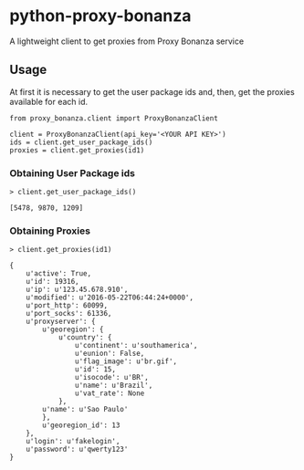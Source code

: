 # python-proxy-bonanza

A lightweight client to get proxies from Proxy Bonanza service


## Usage

At first it is necessary to get the user package ids and, then, get the proxies available for each id.

```
from proxy_bonanza.client import ProxyBonanzaClient

client = ProxyBonanzaClient(api_key='<YOUR API KEY>')
ids = client.get_user_package_ids()
proxies = client.get_proxies(id1)

```

### Obtaining User Package ids

```
> client.get_user_package_ids()

[5478, 9870, 1209]
```

### Obtaining Proxies


```
> client.get_proxies(id1)

{
    u'active': True,
    u'id': 19316,
    u'ip': u'123.45.678.910',
    u'modified': u'2016-05-22T06:44:24+0000',
    u'port_http': 60099,
    u'port_socks': 61336,
    u'proxyserver': {
        u'georegion': {
            u'country': {
                u'continent': u'southamerica',
                u'eunion': False,
                u'flag_image': u'br.gif',
                u'id': 15,
                u'isocode': u'BR',
                u'name': u'Brazil',
                u'vat_rate': None
            },
        u'name': u'Sao Paulo'
        },
        u'georegion_id': 13
    },
    u'login': u'fakelogin',
    u'password': u'qwerty123'
}
```